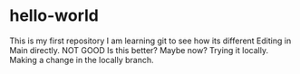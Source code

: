 # hello-world
This is my first repository
I am learning git to see how its different
Editing in Main directly. NOT GOOD
Is this better?
Maybe now?
Trying it locally.
Making a change in the locally branch.